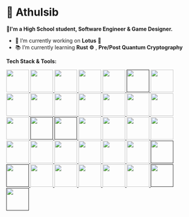 
<!--
**Athishh/Athishh** is a ✨ _special_ ✨ repository because its `README.md` (this file) appears on your GitHub profile.

Here are some ideas to get you started:

- 🔭 I’m currently working on ...
- 🌱 I’m currently learning ...
- 👯 I’m looking to collaborate on ...
- 🤔 I’m looking for help with ...
- 💬 Ask me about ...
- 📫 How to reach me: ...
- 😄 Pronouns: ...
- ⚡ Fun fact: ...
-->
# 🔱 Athulsib

🌟**I'm a High School student, Software Engineer & Game Designer.**

- 🚀 I’m currently working on **Lotus** 🌸
- 📚 I’m currently learning **Rust ⚙️** , **Pre/Post Quantum Cryptography**
<!--- 🎩 I’m looking to collaborate on **Unique ideas** or **Projects in a Competitive Area**-->

**Tech Stack & Tools:**
<p> 
<!-- Java -->
 <a href="https://www.java.com/" target="_blank"> <img src="https://cdn.jsdelivr.net/gh/devicons/devicon/icons/java/java-original-wordmark.svg" width="60" height="60"/>  
 <!-- Lua -->
 <a href="https://www.lua.org/" target="_blank"> <img src="https://cdn.jsdelivr.net/gh/devicons/devicon@latest/icons/lua/lua-plain.svg" width="60" height="60"/>  
 <!-- Python -->
 <a href="https://www.python.org/" target="_blank"> <img src="https://cdn.jsdelivr.net/gh/devicons/devicon/icons/python/python-original-wordmark.svg" width="60" height="60"/>  
 <!-- HTML-->
 <a href="https://en.wikipedia.org/wiki/HTML" target="_blank"> <img src="https://cdn.jsdelivr.net/gh/devicons/devicon@latest/icons/html5/html5-plain.svg" width="60" height="60"/>  
 <!-- CSS -->
 <a href="https://en.wikipedia.org/wiki/CSS" target="_blank"> <img src="https://cdn.jsdelivr.net/gh/devicons/devicon@latest/icons/css3/css3-plain.svg" width="60" height="60"/>
  <!-- Tailwind -->
 <a href="" target="_blank"> <img src="https://cdn.jsdelivr.net/gh/devicons/devicon@latest/icons/tailwindcss/tailwindcss-original.svg" width="60" height="60"/> 
  <!-- JS -->
 <a href="https://en.wikipedia.org/wiki/JavaScript" target="_blank"> <img src="https://cdn.jsdelivr.net/gh/devicons/devicon@latest/icons/javascript/javascript-original.svg" width="60" height="60"/>  
  <!-- TS -->
 <a href="https://www.typescriptlang.org/" target="_blank"> <img src="https://cdn.jsdelivr.net/gh/devicons/devicon@latest/icons/typescript/typescript-original.svg" width="60" height="60"/>  
  <!-- React -->
 <a href="https://react.dev/" target="_blank"> <img src="https://cdn.jsdelivr.net/gh/devicons/devicon@latest/icons/react/react-original.svg" width="60" height="60"/>  
 <!--GIT-->
 <a href="https://git-scm.com/" target="_blank"> <img src="https://cdn.jsdelivr.net/gh/devicons/devicon@latest/icons/git/git-original.svg" width="60" height="60"/>  
 <!--BASH-->
 <a href="https://en.wikipedia.org/wiki/Bash_(Unix_shell)" target="_blank"> <img src="https://cdn.jsdelivr.net/gh/devicons/devicon@latest/icons/bash/bash-original.svg" width="60" height="60"/>  
 <!--GITHUB-->
 <a href="https://www.github.com/" target="_blank"> <img src="https://cdn.jsdelivr.net/gh/devicons/devicon@latest/icons/github/github-original.svg" width="60" height="60"/>  
 <!-- IntelliJ -->
 <a href="https://www.jetbrains.com/idea/" target="_blank"> <img src="https://brandslogos.com/wp-content/uploads/images/large/intellij-idea-logo.png" width="60" height="60"/> 
 <!-- PyCharm -->
 <a href="https://www.jetbrains.com/pycharm/" target="_blank"> <img src="https://cdn.jsdelivr.net/gh/devicons/devicon@latest/icons/pycharm/pycharm-original.svg" width="60" height="60"/> 
 <!-- VSCode -->
 <a href="https://code.visualstudio.com/" target="_blank"> <img src="https://cdn.jsdelivr.net/gh/devicons/devicon/icons/vscode/vscode-original.svg" width="60" height="60"/>
  <!-- Powershell -->
 <a href="" target="_blank"> <img src="https://cdn.jsdelivr.net/gh/devicons/devicon@latest/icons/powershell/powershell-original.svg" width="60" height="60"/> 
  <!-- Windows -->
 <a href="" target="_blank"> <img src="https://cdn.jsdelivr.net/gh/devicons/devicon@latest/icons/windows11/windows11-original.svg" width="60" height="60"/> 
 <!-- Linux -->
 <a href="https://www.linux.org" target="_blank"> <img src="https://cdn.jsdelivr.net/gh/devicons/devicon@latest/icons/linux/linux-original.svg" width="60" height="60"/> 
   <!-- Ubuntu -->
 <a href="https://www.ubuntu.org" target="_blank"> <img src="https://cdn.jsdelivr.net/gh/devicons/devicon@latest/icons/ubuntu/ubuntu-original.svg" width="60" height="60"/> 
   <!-- Debian -->
 <a href="https://www.debian.org/" target="_blank"> <img src="https://cdn.jsdelivr.net/gh/devicons/devicon@latest/icons/debian/debian-original.svg" width="60" height="60"/> 
   <!-- Fedora -->
 <a href="https://fedoraproject.org/" target="_blank"> <img src="https://cdn.jsdelivr.net/gh/devicons/devicon@latest/icons/fedora/fedora-plain.svg" width="60" height="60"/> 
   <!-- Kali Linux -->
 <a href="https://www.kali.org" target="_blank"> <img src="https://cdn.jsdelivr.net/gh/devicons/devicon@latest/icons/kalilinux/kalilinux-original-wordmark.svg" width="60" height="60"/> 
   <!-- Linux Mint -->
 <a href="https://linuxmint.com/" target="_blank"> <img src="https://cdn.jsdelivr.net/gh/devicons/devicon@latest/icons/linuxmint/linuxmint-original.svg" width="60" height="60"/> 
 <!-- Maven -->
 <a href="https://maven.apache.org/" target="_blank"> <img src="https://cdn.jsdelivr.net/gh/devicons/devicon@latest/icons/maven/maven-original.svg" width="60" height="60"/>
  <!-- Gradle -->
 <a href="https://gradle.org/" target="_blank"> <img src="https://cdn.jsdelivr.net/gh/devicons/devicon@latest/icons/gradle/gradle-original.svg" width="60" height="60"/>  
 <!-- Mongo -->
 <a href="https://www.mongodb.com/" target="_blank"> <img src="https://cdn.jsdelivr.net/gh/devicons/devicon/icons/mongodb/mongodb-original-wordmark.svg" width="60" height="60"/>
<!-- MySQL -->
 <a href="https://www.mysql.com/" target="_blank"> <img src="https://cdn.jsdelivr.net/gh/devicons/devicon@latest/icons/mysql/mysql-original-wordmark.svg" width="60" height="60"/>
 <!-- SqLite -->
 <a href="" target="_blank"> <img src="https://cdn.jsdelivr.net/gh/devicons/devicon@latest/icons/sqlite/sqlite-original.svg" width="60" height="60"/>
 <!-- Postgres -->
 <a href="" target="_blank"> <img src="https://cdn.jsdelivr.net/gh/devicons/devicon@latest/icons/postgresql/postgresql-original.svg" width="60" height="60"/>  
<!-- Redis -->
 <a href="https://redis.io/" target="_blank"> <img src="https://cdn.jsdelivr.net/gh/devicons/devicon/icons/redis/redis-original-wordmark.svg" width="60" height="60"/> 
  <!-- AWS -->
 <a href="https://aws.amazon.com/" target="_blank"> <img src="https://cdn.jsdelivr.net/gh/devicons/devicon@latest/icons/amazonwebservices/amazonwebservices-original-wordmark.svg" width="60" height="60"/>
<!-- Azure -->
 <a href="https://azure.microsoft.com/en-in/" target="_blank"> <img src="https://cdn.jsdelivr.net/gh/devicons/devicon@latest/icons/azure/azure-original.svg" width="60" height="60"/> 
 <!-- Oracle Cloud -->
 <a href="https://www.oracle.com/cloud/" target="_blank"> <img src="https://cdn.jsdelivr.net/gh/devicons/devicon@latest/icons/oracle/oracle-original.svg" width="60" height="60"/> 
  <!--Google Cloud -->
 <a href="https://cloud.google.com/" target="_blank"> <img src="https://cdn.jsdelivr.net/gh/devicons/devicon@latest/icons/googlecloud/googlecloud-original.svg" width="60" height="60"/>
  <!--ngrok -->
 <a href="" target="_blank"> <img src="https://cdn.jsdelivr.net/gh/devicons/devicon@latest/icons/ngrok/ngrok-original.svg" width="60" height="60"/>
 <!-- npm -->
 <a href="" target="_blank"> <img src="https://cdn.jsdelivr.net/gh/devicons/devicon@latest/icons/npm/npm-original.svg" width="60" height="60"/> 
 
  
</a></p>
